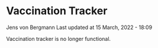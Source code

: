 Vaccination Tracker
================
Jens von Bergmann
Last updated at 15 March, 2022 - 18:09

Vaccination tracker is no longer functional.

